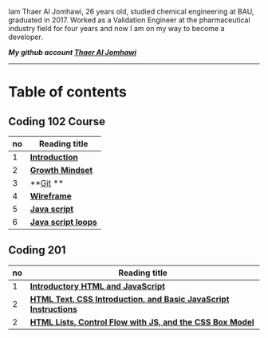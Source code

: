
Iam Thaer Al Jomhawi, 26 years old, studied chemical engineering at BAU, graduated in 2017. Worked as a Validation Engineer at the pharmaceutical industry field for four years and now I am on my way to become a developer. 

***My github account [Thaer Al Jomhawi](https://github.com/ThaerJomhawi)***

-----


# Table of contents

## **Coding 102 Course** 


no  |  Reading title
------------ | -------------
1| **[Introduction](https://github.com/ThaerJomhawi/reading-notes/blob/main/README.md )**
2| **[Growth Mindset](https://github.com/ThaerJomhawi/reading-notes/blob/main/Growth%20mindset.md)**
3| **[Git](https://github.com/ThaerJomhawi/reading-notes/blob/main/Read02.md) **
4| **[ Wireframe](https://github.com/ThaerJomhawi/reading-notes/blob/main/Read03.md)**
5| **[ Java script](https://github.com/ThaerJomhawi/reading-notes/blob/main/Read04.md)**
6| **[ Java script loops](https://github.com/ThaerJomhawi/reading-notes/blob/main/Read05.md)**

###

## **Coding 201**

no  |  Reading title
------------ | -------------
1| **[Introductory HTML and JavaScript](https://github.com/ThaerJomhawi/reading-notes/blob/main/class01.md)**
2| **[HTML Text, CSS Introduction, and Basic JavaScript Instructions](https://github.com/ThaerJomhawi/reading-notes/blob/main/class02.md)**
2| **[HTML Lists, Control Flow with JS, and the CSS Box Model](https://github.com/ThaerJomhawi/reading-notes/blob/main/class03.md)**

